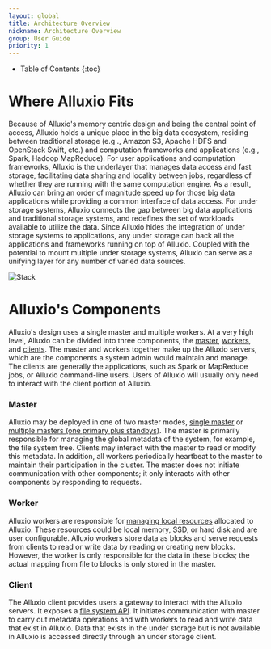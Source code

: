 ```yaml
---
layout: global
title: Architecture Overview
nickname: Architecture Overview
group: User Guide
priority: 1
---
```


* Table of Contents
{:toc}

# Where Alluxio Fits

Because of Alluxio's memory centric design and being the central point of access, Alluxio holds a
unique place in the big data ecosystem, residing between traditional storage (e.g ., Amazon S3,
Apache HDFS and OpenStack Swift, etc.) and computation frameworks and applications (e.g., Spark,
Hadoop MapReduce).  For user applications and computation frameworks, Alluxio is the underlayer that
manages data access and fast storage, facilitating data sharing and locality between jobs,
regardless of whether they are running with the same computation engine. As a result, Alluxio can
bring an order of magnitude speed up for those big data applications while providing a  common
interface of data access. For under storage systems, Alluxio connects the gap between big data
applications and traditional storage systems, and redefines the set of workloads available to
utilize the data. Since Alluxio hides the integration of under storage systems to applications, any
under storage can back all the applications and frameworks running on top of Alluxio. Coupled with
the potential to mount multiple under storage systems, Alluxio can serve as a unifying layer for any
number of varied data sources.

![Stack]({{site.data.img.stack}})

# Alluxio's Components

Alluxio's design uses a single master and multiple workers. At a very high level, Alluxio can be
divided into three components, the [master](#master), [workers](#worker), and [clients](#client).
The master and workers together make up the Alluxio servers, which are the components a system admin
would maintain and manage. The clients are generally the applications, such as Spark or MapReduce
jobs, or Alluxio command-line users. Users of Alluxio will usually only need to interact with the
client portion of Alluxio.

### Master

Alluxio may be deployed in one of two master modes, [single master](Running-Alluxio-Locally.html) or
[multiple masters (one primary plus standbys)](Running-Alluxio-Fault-Tolerant-on-EC2.html). The
master  is primarily responsible for managing the global metadata of the system, for example, the
file system  tree. Clients may interact with the master to read or modify this metadata. In
addition, all workers periodically heartbeat to the master to maintain their participation in the
cluster. The master does not initiate communication with other components; it only interacts with
other components by responding to requests.

### Worker

Alluxio workers are responsible for [managing local resources](Tiered-Storage-on-Alluxio.html)
allocated to Alluxio. These resources could be local memory, SSD, or hard disk and are user
configurable. Alluxio workers store data as blocks and serve requests from clients to read or write
data by reading or creating new blocks. However, the worker is only responsible for the data in
these blocks; the actual mapping from file to blocks is only stored in the master.

### Client

The Alluxio client provides users a gateway to interact with the Alluxio servers. It exposes a
[file system API](File-System-API.html). It initiates communication with master to carry out
metadata operations and with workers to read and write data that exist in Alluxio. Data that exists
in the  under storage but is not available in Alluxio is accessed directly through an under storage
client.
